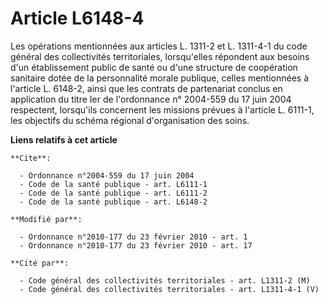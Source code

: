 # Article L6148-4

Les opérations mentionnées aux articles L. 1311-2 et L. 1311-4-1 du code général des collectivités territoriales,
lorsqu'elles répondent aux besoins d'un établissement public de santé ou d'une structure de coopération sanitaire dotée de la
personnalité morale publique, celles mentionnées à l'article L. 6148-2, ainsi que les contrats de partenariat conclus en
application du titre Ier de l'ordonnance n° 2004-559 du 17 juin 2004 respectent, lorsqu'ils concernent les missions prévues à
l'article L. 6111-1, les objectifs du schéma régional d'organisation des soins.

**Liens relatifs à cet article**

	**Cite**:

	  - Ordonnance n°2004-559 du 17 juin 2004
	  - Code de la santé publique - art. L6111-1
	  - Code de la santé publique - art. L6111-2
	  - Code de la santé publique - art. L6148-2

	**Modifié par**:

	  - Ordonnance n°2010-177 du 23 février 2010 - art. 1
	  - Ordonnance n°2010-177 du 23 février 2010 - art. 17

	**Cité par**:

	  - Code général des collectivités territoriales - art. L1311-2 (M)
	  - Code général des collectivités territoriales - art. L1311-4-1 (V)
